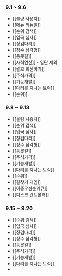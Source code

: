 ### 9.1 ~ 9.6
- [[불량 사용자]]
- [[메뉴 리뉴얼]]
- [[순위 검색]]
- [[입국 심사]] 
- [[징검다리]]
- [[정수 삼각형]]
- [[등굣길]]
- [[사칙연산]] - 일단 제외
- [[괄호 회전하기]]
- [[주식가격]]
- [[기능개발]]
- [[다리를 지나는 트럭]]
- [[순위]]

### 9.8 ~ 9.13
- [[불량 사용자]]
- [[순위 검색]]
- [[입국 심사]]
- [[징검다리]]
- [[정수 삼각형]]
- [[등굣길]]
- [[주식가격]]
- [[기능개발]]
- [[다리를 지나는 트럭]]
- [[순위]]
- [[길찾기 게임]]
- [[이중우선순위큐]]
- [[디스크 컨트롤러]]

### 9.15 ~ 9.20
- [[순위 검색]]
- [[입국 심사]]
- [[징검다리]]
- [[정수 삼각형]]
- [[등굣길]]
- [[주식가격]]
- [[기능개발]]
- [[다리를 지나는 트럭]]
- 